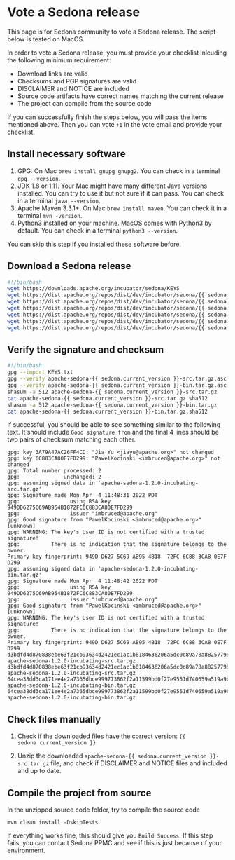 # Vote a Sedona release

This page is for Sedona community to vote a Sedona release. The script below is tested on MacOS.

In order to vote a Sedona release, you must provide your checklist inlcuding the following minimum requirement:

* Download links are valid
* Checksums and PGP signatures are valid
* DISCLAIMER and NOTICE are included
* Source code artifacts have correct names matching the current release
* The project can compile from the source code

If you can successfully finish the steps below, you will pass the items mentioned above. Then you can vote `+1` in the vote email and provide your checklist.

## Install necessary software

1. GPG: On Mac `brew install gnupg gnupg2`. You can check in a terminal `gpg --version`.
2. JDK 1.8 or 1.11. Your Mac might have many different Java versions installed. You can try to use it but not sure if it can pass. You can check in a terminal `java --version`.
3. Apache Maven 3.3.1+. On Mac `brew install maven`. You can check it in a terminal `mvn -version`.
4. Python3 installed on your machine. MacOS comes with Python3 by default. You can check in a terminal `python3 --version`.

You can skip this step if you installed these software before.


## Download a Sedona release

```bash
#!/bin/bash
wget https://downloads.apache.org/incubator/sedona/KEYS
wget https://dist.apache.org/repos/dist/dev/incubator/sedona/{{ sedona.current_rc }}/apache-sedona-{{ sedona.current_version }}-src.tar.gz
wget https://dist.apache.org/repos/dist/dev/incubator/sedona/{{ sedona.current_rc }}/apache-sedona-{{ sedona.current_version }}-src.tar.gz.asc
wget https://dist.apache.org/repos/dist/dev/incubator/sedona/{{ sedona.current_rc }}/apache-sedona-{{ sedona.current_version }}-src.tar.gz.sha512
wget https://dist.apache.org/repos/dist/dev/incubator/sedona/{{ sedona.current_rc }}/apache-sedona-{{ sedona.current_version }}-bin.tar.gz
wget https://dist.apache.org/repos/dist/dev/incubator/sedona/{{ sedona.current_rc }}/apache-sedona-{{ sedona.current_version }}-bin.tar.gz.asc
wget https://dist.apache.org/repos/dist/dev/incubator/sedona/{{ sedona.current_rc }}/apache-sedona-{{ sedona.current_version }}-bin.tar.gz.sha512
```

## Verify the signature and checksum

```bash
#!/bin/bash
gpg --import KEYS.txt
gpg --verify apache-sedona-{{ sedona.current_version }}-src.tar.gz.asc
gpg --verify apache-sedona-{{ sedona.current_version }}-bin.tar.gz.asc
shasum -a 512 apache-sedona-{{ sedona.current_version }}-src.tar.gz
cat apache-sedona-{{ sedona.current_version }}-src.tar.gz.sha512
shasum -a 512 apache-sedona-{{ sedona.current_version }}-bin.tar.gz
cat apache-sedona-{{ sedona.current_version }}-bin.tar.gz.sha512
```

If successful, you should be able to see something similar to the following text. It should include `Good signature from` and the final 4 lines should be two pairs of checksum matching each other.

```
gpg: key 3A79A47AC26FF4CD: "Jia Yu <jiayu@apache.org>" not changed
gpg: key 6C883CA80E7FD299: "PawelKocinski <imbruced@apache.org>" not changed
gpg: Total number processed: 2
gpg:              unchanged: 2
gpg: assuming signed data in 'apache-sedona-1.2.0-incubating-src.tar.gz'
gpg: Signature made Mon Apr  4 11:48:31 2022 PDT
gpg:                using RSA key 949DD6275C69AB954B1872FC6C883CA80E7FD299
gpg:                issuer "imbruced@apache.org"
gpg: Good signature from "PawelKocinski <imbruced@apache.org>" [unknown]
gpg: WARNING: The key's User ID is not certified with a trusted signature!
gpg:          There is no indication that the signature belongs to the owner.
Primary key fingerprint: 949D D627 5C69 AB95 4B18  72FC 6C88 3CA8 0E7F D299
gpg: assuming signed data in 'apache-sedona-1.2.0-incubating-bin.tar.gz'
gpg: Signature made Mon Apr  4 11:48:42 2022 PDT
gpg:                using RSA key 949DD6275C69AB954B1872FC6C883CA80E7FD299
gpg:                issuer "imbruced@apache.org"
gpg: Good signature from "PawelKocinski <imbruced@apache.org>" [unknown]
gpg: WARNING: The key's User ID is not certified with a trusted signature!
gpg:          There is no indication that the signature belongs to the owner.
Primary key fingerprint: 949D D627 5C69 AB95 4B18  72FC 6C88 3CA8 0E7F D299
d3bdfd4d870838ebe63f21cb93634d2421ec1ac1b8184636206a5dc0d89a78a88257798b1f17371ad3cfcc3b1eb79c69e1410afdefeb4d9b52fc8bb5ea18dd2e  apache-sedona-1.2.0-incubating-src.tar.gz
d3bdfd4d870838ebe63f21cb93634d2421ec1ac1b8184636206a5dc0d89a78a88257798b1f17371ad3cfcc3b1eb79c69e1410afdefeb4d9b52fc8bb5ea18dd2e  apache-sedona-1.2.0-incubating-src.tar.gz
64cea38dd3ca171ee4e2a7365dbce999773862f2a11599bd0f27e9551d740659a519a9b976b3e7b0826088010967093e6acc9462f7073e9737c24b007a2df846  apache-sedona-1.2.0-incubating-bin.tar.gz
64cea38dd3ca171ee4e2a7365dbce999773862f2a11599bd0f27e9551d740659a519a9b976b3e7b0826088010967093e6acc9462f7073e9737c24b007a2df846  apache-sedona-1.2.0-incubating-bin.tar.gz
```

## Check files manually

1. Check if the downloaded files have the correct version: `{{ sedona.current_version }}`
 
2. Unzip the downloaded `apache-sedona-{{ sedona.current_version }}-src.tar.gz` file, and check if DISCLAIMER and NOTICE files and included and up to date.

## Compile the project from source

In the unzipped source code folder, try to compile the source code

```
mvn clean install -DskipTests
```

If everything works fine, this should give you `Build Success`. If this step fails, you can contact Sedona PPMC and see if this is just because of your environment.


